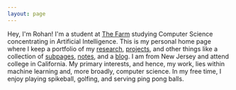 ```yaml
---
layout: page
---
```



Hey, I'm Rohan! I'm a student at <a href="https://www.stanford.edu/">The Farm</a> studying Computer Science concentrating in Artificial Intelligence. This is my personal home page where I keep a portfolio of my <a href="research.html">research</a>, <a href="projects.html">projects</a>, and other things like a collection of <a href="subpages.html">subpages</a>, <a href="https://www.notion.so/rohans1029/Rohan-s-Notes-4d9b7c27e485441296d261bde6e26fe8" target="_BLANK">notes</a>, and a <a href="https://rosikand.github.io/blog/">blog</a>. I am from New Jersey and attend college in California. My primary interests, and hence, my work, lies within machine learning and, more broadly, computer science. In my free time, I enjoy playing spikeball, golfing, and serving ping pong balls. 


